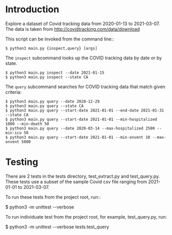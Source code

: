 # Introduction
Explore a dataset of Covid tracking data from 2020-01-13 to 2021-03-07.  The data
   is taken from http://covidtracking.com/data/download

This script can be invoked from the command line::

    $ python3 main.py {inspect,query} [args]

The `inspect` subcommand looks up the COVID tracking data by date or by state.

    $ python3 main.py inspect --date 2021-01-15
    $ python3 main.py inspect --state CA

The `query` subcommand searches for COVID tracking data that match given criteria:

    $ python3 main.py query --date 2020-12-29
    $ python3 main.py query --state CA
    $ python3 main.py query --start-date 2021-01-01 --end-date 2021-01-31 --state CA
    $ python3 main.py query --start-date 2021-01-01 --min-hospitalized 1000 --min-death 50
    $ python3 main.py query --date 2020-03-14 --max-hospitalized 2500 --min-icu 50
    $ python3 main.py query --start-date 2021-01-01 --min-onvent 10 --max-onvent 5000
    
# Testing
There are 2 tests in the tests directory, test_extract.py and test_query.py.  These tests use
a subset of the sample Covid csv file ranging from 2021-01-01 to 2021-03-07.
    
To run these tests from the project root, run::

$ python3 -m unittest --verbose
    
To run individuate test from the project root, for example, test_query.py, run:
    
$ python3 -m unittest --verbose tests.test_query
